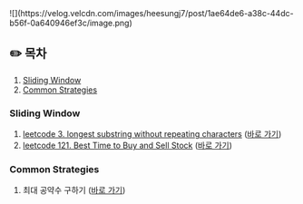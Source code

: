 <div style={{width:"100%", display:flex, justify-contents:center}}>
   ![](https://velog.velcdn.com/images/heesungj7/post/1ae64de6-a38c-44dc-b56f-0a640946ef3c/image.png)
</div>

## ✏️ 목차

1. [Sliding Window](#sliding-window-)
2. [Common Strategies](#common-strategies)

### Sliding Window

1. [leetcode 3. longest substring without repeating characters](https://leetcode.com/problems/longest-substring-without-repeating-characters/)
   ([바로 가기](https://github.com/heesungjang/algorithms-playground/blob/main/playground/sliding_windows/3.longest_substring_without_repeating_characters.py))
2. [leetcode 121. Best Time to Buy and Sell Stock](https://leetcode.com/problems/best-time-to-buy-and-sell-stock/)
   ([바로 가기](https://github.com/heesungjang/algorithms-playground/blob/main/playground/sliding_windows/121.best_time_to_buy_and_sell.py))

### Common Strategies

1. 최대 공약수
   구하기 ([바로 가기](https://github.com/heesungjang/algorithms-playground/blob/main/playground/common_strategies/fing_gcd.py))

